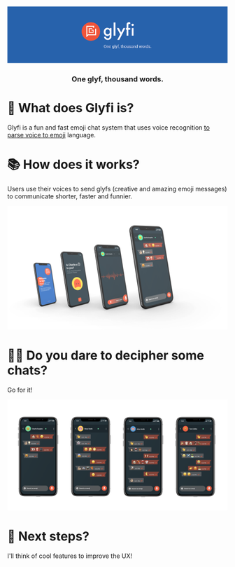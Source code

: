 <p align="center">
  <img width="513px" src="/img/logo_cover.png">
</p>

<h3 align="center">
  One glyf, thousand words.
</h3>

<h1>
  💬 What does Glyfi is?
</h1>

Glyfi is a fun and fast emoji chat system that uses voice recognition [to parse voice to emoji](http://www.nltk.org/book/ch05.html) language.

<h1>
  📚 How does it works?
</h1>

Users use their voices to send glyfs (creative and amazing emoji messages) to communicate shorter, faster and funnier.

<p align="center">
  <img width="960px" src="/img/mockup_mobile.png">
</p>

<h1>
  🧞‍♂️ Do you dare to decipher some chats?
</h1>

Go for it!


<p align="center">
  <img width="960px" src="/img/mockup_chats.png">
</p>

<h1>
  🧭 Next steps?
</h1>

I'll think of cool features to improve the UX!
